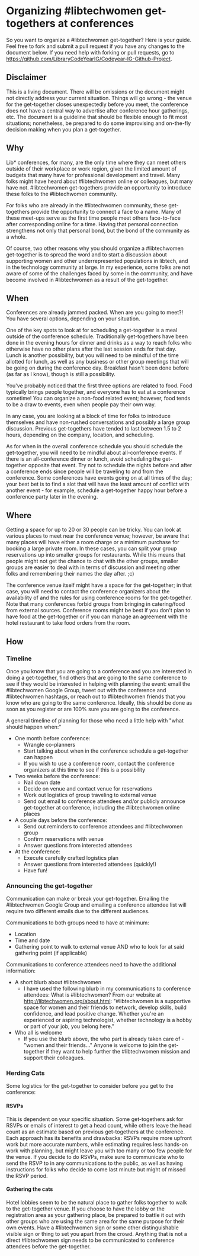 # Organizing #libtechwomen get-togethers at conferences
So you want to organize a #libtechwomen get-together? Here is your guide.
Feel free to fork and submit a pull request if you have any changes to the document below. If you need help with forking or pull requests, go to https://github.com/LibraryCodeYearIG/Codeyear-IG-Github-Project.

## Disclaimer
This is a living document. There will be omissions or the document might not directly address your current situation. Things will go wrong - the venue for the get-together closes unexpectedly before you meet, the conference does not have a central way to advertise after conference hour gatherings, etc. The document is a guideline that should be flexible enough to fit most situations; nonetheless, be prepared to do some improvising and on-the-fly decision making when you plan a get-together. 

## Why
Lib* conferences, for many, are the only time where they can meet others outside of their workplace or work region, given the limited amount of budgets that many have for professional development and travel. Many folks might have heard about #libtechwomen online or colleagues, but many have not. #libtechwomen get-togethers provide an opportunity to introduce these folks to the #libtechwomen community. 

For folks who are already in the #libtechwomen community, these get-togethers provide the opportunity to connect a face to a name. Many of these meet-ups serve as the first time people meet others face-to-face after corresponding online for a time. Having that personal connection strengthens not only that personal bond, but the bond of the community as a whole.

Of course, two other reasons why you should organize a #libtechwomen get-together is to spread the word and to start a discussion about supporting women and other underrepresented populations in libtech, and in the technology community at large. In my experience, some folks are not aware of some of the challenges faced by some in the community, and have become involved in #libtechwomen as a result of the get-together.

## When
Conferences are already jammed packed. When are you going to meet?! You have several options, depending on your situation.

One of the key spots to look at for scheduling a get-together is a meal outside of the conference schedule. Traditionally get-togethers have been done in the evening hours for dinner and drinks as a way to reach folks who otherwise have no other plans after the last session ends for that day. Lunch is another possibility, but you will need to be mindful of the time allotted for lunch, as well as any business or other group meetings that will be going on during the conference day. Breakfast hasn't been done before (as far as I know), though is still a possibility. 

You've probably noticed that the first three options are related to food. Food typically brings people together, and everyone has to eat at a conference sometime! You can organize a non-food related event; however, food tends to be a draw to events, even when people pay their own way.

In any case, you are looking at a block of time for folks to introduce themselves and have non-rushed conversations and possibly a large group discussion. Previous get-togethers have tended to last between 1.5 to 2 hours, depending on the company, location, and scheduling.

As for when in the overall conference schedule you should schedule the get-together, you will need to be mindful about all-conference events. If there is an all-conference dinner or lunch, avoid scheduling the get-together opposite that event. Try not to schedule the nights before and after a conference ends since people will be traveling to and from the conference. Some conferences have events going on at all times of the day; your best bet is to find a slot that will have the least amount of conflict with another event - for example, schedule a get-together happy hour before a conference party later in the evening.

## Where
Getting a space for up to 20 or 30 people can be tricky. You can look at various places to meet near the conference venue; however, be aware that many places will have either a room charge or a minimum purchase for booking a large private room. In these cases, you can split your group reservations up into smaller groups for restaurants. While this means that people might not get the chance to chat with the other groups, smaller groups are easier to deal with in terms of discussion and meeting other folks and remembering their names the day after. ;c)

The conference venue itself might have a space for the get-together; in that case, you will need to contact the conference organizers about the availability of and the rules for using conference rooms for the get-together. Note that many conferences forbid groups from bringing in catering/food from external sources. Conference rooms might be best if you don't plan to have food at the get-together or if you can manage an agreement with the hotel restaurant to take food orders from the room.

## How
### Timeline
Once you know that you are going to a conference and you are interested in doing a get-together, find others that are going to the same conference to see if they would be interested in helping with planning the event: email the #libtechwomen Google Group, tweet out with the conference and #libtechwomen hashtags, or reach out to #libtechwomen friends that you know who are going to the same conference. Ideally, this should be done as soon as you register or are 100% sure you are going to the conference.

A general timeline of planning for those who need a little help with "what should happen when:"
- One month before conference: 
  - Wrangle co-planners
  - Start talking about when in the conference schedule a get-together can happen
  - If you wish to use a conference room, contact the conference organizers at this time to see if this is a possibility
- Two weeks before the conference:
  - Nail down date
  - Decide on venue and contact venue for reservations
  - Work out logistics of group traveling to external venue
  - Send out email to conference attendees and/or publicly announce get-together at conference, including the #libtechwomen online places
- A couple days before the conference:
  - Send out reminders to conference attendees and #libtechwomen group
  - Confirm reservations with venue
  - Answer questions from interested attendees
- At the conference:
  - Execute carefully crafted logistics plan
  - Answer questions from interested attendees (quickly!)
  - Have fun!

### Announcing the get-together
Communication can make or break your get-together. Emailing the #libtechwomen Google Group and emailing a conference attendee list will require two different emails due to the different audiences.

Communications to both groups need to have at minimum:
- Location
- Time and date
- Gathering point to walk to external venue AND who to look for at said gathering point (if applicable)

Communications to conference attendees need to have the additional information:
- A short blurb about #libtechwomen
  - I have used the following blurb in my communications to conference attendees: 
   What is #libtechwomen? From our website at http://libtechwomen.org/about.html: "#libtechwomen is a supportive space for women and their friends to network, develop skills, build confidence, and lead positive change. Whether you're an experienced or aspiring technologist, whether technology is a hobby or part of your job, you belong here."
- Who all is welcome
  - If you use the blurb above, the who part is already taken care of - "women and their friends..." Anyone is welcome to join the get-together if they want to help further the #libtechwomen mission and support their colleagues.

### Herding Cats
Some logistics for the get-together to consider before you get to the conference:

#### RSVPs
This is dependent on your specific situation. Some get-togethers ask for RSVPs or emails of interest to get a head count, while others leave the head count as an estimate based on previous get-togethers at the conference. Each approach has its benefits and drawbacks: RSVPs require more upfront work but more accurate numbers, while estimating requires less hands-on work with planning, but might leave you with too many or too few people for the venue. If you decide to do RSVPs, make sure to communicate who to send the RSVP to in any communications to the public, as well as having instructions for folks who decide to come last minute but might of missed the RSVP period.

#### Gathering the cats
Hotel lobbies seem to be the natural place to gather folks together to walk to the get-together venue. If you choose to have the lobby or the registration area as your gathering place, be prepared to battle it out with other groups who are using the same area for the same purpose for their own events. Have a #libtechwomen sign or some other distinguishable visible sign or thing to set you apart from the crowd. Anything that is not a direct #libtechwomen sign needs to be communicated to conference attendees before the get-together.
